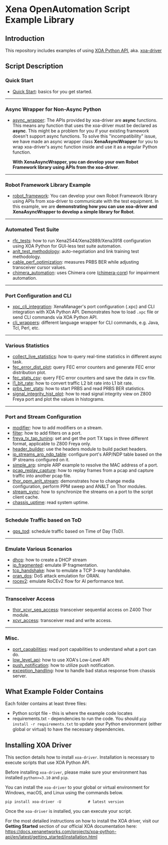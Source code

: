 # Xena OpenAutomation Script Example Library

## Introduction

This repository includes examples of using [XOA Python API](https://docs.xenanetworks.com/projects/xoa-python-api), aka. [xoa-driver](https://pypi.org/project/xoa-driver/)

## Script Description

### Quick Start

* [Quick Start](https://github.com/xenanetworks/open-automation-script-library/tree/main/quick_start): basics for you get started. 

---

### Async Wrapper for Non-Async Python

* [async_wrapper](https://github.com/xenanetworks/open-automation-script-library/tree/main/async_wrapper): The APIs provided by xoa-driver are **async** functions. This means any function that uses the xoa-driver must be declared as **async**. This might be a problem for you if your existing framework doesn't support async functions. To solve this "incompatibility" issue, we have made an async wrapper class **XenaAsyncWrapper** for you to wrap xoa-driver's async function inside and use it as a regular Python function.

  **With XenaAsyncWrapper, you can develop your own Robot Framework library using APIs from the xoa-driver**.

---

### Robot Framework Library Example

* [robot_framework](https://github.com/xenanetworks/open-automation-script-library/tree/main/robot_framework): You can develop your own Robot Framework library using APIs from xoa-driver to communicate with the test equipment. In this example, we are **demonstrating how you can use xoa-driver and XenaAsyncWrapper to develop a simple library for Robot**.

---

### Automated Test Suite

* [rfc_tests](https://github.com/xenanetworks/open-automation-script-library/tree/main/rfc_tests): how to run Xena2544/Xena2889/Xena3918 configuration using XOA Python for GUI-less test suite automation.
* [anlt_test_methodology](https://github.com/xenanetworks/open-automation-script-library/tree/main/anlt_test_methodology): auto-negotiation and link training test methodology.
* [cable_perf_optimization](https://github.com/xenanetworks/open-automation-script-library/tree/main/cable_perf_optimization): measures PRBS BER while adjusting transceiver cursor values.
* [chimera_automation](https://github.com/xenanetworks/open-automation-script-library/tree/main/chimera_automation): uses Chimera core ([chimera-core](https://pypi.org/project/chimera-core/)) for impairment automation.

---

### Port Configuration and CLI

* [xpc_cli_integration](https://github.com/xenanetworks/open-automation-script-library/tree/main/xpc_cli_integration): XenaManager's port configuration (.xpc) and CLI integration with XOA Python API. Demonstrates how to load ``.xpc`` file or send CLI commands via XOA Python API.
* [cli_wrappers](https://github.com/xenanetworks/open-automation-script-library/tree/main/cli_wrappers): different language wrapper for CLI commands, e.g. Java, Tcl, Perl, etc.

---

### Various Statistics

* [collect_live_statistics](https://github.com/xenanetworks/open-automation-script-library/tree/main/collect_live_statistics): how to query real-time statistics in different async task.
* [fec_error_dist_plot](https://github.com/xenanetworks/open-automation-script-library/tree/main/fec_error_dist_plot): query FEC error counters and generate FEC error distribution plot.
* [fec_stats_csv](https://github.com/xenanetworks/open-automation-script-library/tree/main/fec_stats_csv): query FEC error counters and save the data in csv file.
* [l1_bit_rate](https://github.com/xenanetworks/open-automation-script-library/tree/main/l1_bit_rate): how to convert traffic L2 bit rate into L1 bit rate.
* [prbs_ber_stats](https://github.com/xenanetworks/open-automation-script-library/tree/main/prbs_ber_stats): how to start PRBS and read PRBS BER statistics.
* [signal_integrity_hist_plot](https://github.com/xenanetworks/open-automation-script-library/tree/main/signal_integrity_hist_plot): how to read signal integrity view on Z800 Freya port and plot the values in histograms.

---

### Port and Stream Configuration

* [modifier](https://github.com/xenanetworks/open-automation-script-library/tree/main/modifier): how to add modifiers on a stream.
* [filter](https://github.com/xenanetworks/open-automation-script-library/tree/main/filter): how to add filters on a port.
* [freya_tx_tap_tuning](https://github.com/xenanetworks/open-automation-script-library/tree/main/freya_tx_tap_tuning): set and get the port TX taps in three different format, applicable to Z800 Freya only.
* [header_builder](https://github.com/xenanetworks/open-automation-script-library/tree/main/header_builder): use the headers module to build packet headers.
* [ip_streams_arp_ndp_table](https://github.com/xenanetworks/open-automation-script-library/tree/main/ip_streams_arp_ndp_table): configure port's ARP/NDP table based on the IP streams configured on it.
* [simple_arp](https://github.com/xenanetworks/open-automation-script-library/tree/main/simple_arp): simple ARP example to resolve the MAC address of a port.
* [pcap_replay_capture](https://github.com/xenanetworks/open-automation-script-library/tree/main/pcap_replay_capture): how to replay frames from a pcap and capture traffic into another pcap file.
* [thor_ppm_anlt_stream](https://github.com/xenanetworks/open-automation-script-library/tree/main/thor_ppm_anlt_stream): demonstrates how to change media configuration, perform PPM sweep and AN&LT on Thor modules.
* [stream_sync](https://github.com/xenanetworks/open-automation-script-library/tree/main/stream_sync): how to synchronize the streams on a port to the script client cache.
* [chassis_uptime](https://github.com/xenanetworks/open-automation-script-library/tree/main/chassis_uptime): read system uptime.

---

### Schedule Traffic based on ToD
* [gps_tod](https://github.com/xenanetworks/open-automation-script-library/tree/main/gps_tod): schedule traffic based on Time of Day (ToD).

---

### Emulate Various Scenarios
* [dhcp](https://github.com/xenanetworks/open-automation-script-library/tree/main/dhcp): how to create a DHCP stream
* [ip_fragmented](https://github.com/xenanetworks/open-automation-script-library/tree/main/ip_fragmented): emulate IP fragmentation.
* [tcp_handshake](https://github.com/xenanetworks/open-automation-script-library/tree/main/tcp_handshake): how to emulate a TCP 3-way handshake.
* [oran_dos](https://github.com/xenanetworks/open-automation-script-library/tree/main/oran_dos): DoS attack emulation for ORAN.
* [rocev2](https://github.com/xenanetworks/open-automation-script-library/tree/main/rocev2): emulate RoCEv2 flow for AI performance test.

---

### Transceiver Access
* [thor_xcvr_seq_access](https://github.com/xenanetworks/open-automation-script-library/tree/main/thor_xcvr_seq_access): transceiver sequential access on Z400 Thor module.
* [xcvr_access](https://github.com/xenanetworks/open-automation-script-library/tree/main/xcvr_access): transceiver read and write access.

---

### Misc.
* [port_capabilities](https://github.com/xenanetworks/open-automation-script-library/tree/main/port_capabilities): read port capabilities to understand what a port can do.
* [low_level_api](https://github.com/xenanetworks/open-automation-script-library/tree/main/low_level_api): how to use XOA's Low-Level API
* [push_notification](https://github.com/xenanetworks/open-automation-script-library/tree/main/push_notification): how to utilize push notification.
* [exception_handling](https://github.com/xenanetworks/open-automation-script-library/tree/main/exception_handling): how to handle bad status response from chassis server.

## What Example Folder Contains

Each folder contains at least three files:

* Python script file - this is where the example code locates
* requirements.txt - dependencies to run the code. You should `pip install -r requirements.txt` to update your Python environment (either global or virtual) to have the necessary dependencies.

## Installing XOA Driver

This section details how to install `xoa-driver`. Installation is necessary to execute scripts that use XOA Python API.

Before installing `xoa-driver`, please make sure your environment has installed `python>=3.10` and `pip`.

You can install the `xoa-driver` to your global or virtual environment for Windows, macOS, and Linux using the commands below. 
```
pip install xoa-driver -U            # latest version
```

Once the `xoa-driver` is installed, you can execute your script.

For the most detailed instructions on how to install the XOA driver, visit our **Getting Started** section of our official XOA documentation here: https://docs.xenanetworks.com/projects/xoa-python-api/en/latest/getting_started/installation.html